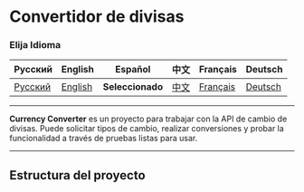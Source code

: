 # Convertidor de divisas

### Elija Idioma

| Русский | English | Español | 中文 | Français | Deutsch |
|---------|------------|------------|-----------|-------------|----------|
| [Русский](../../README.md) | [English](README_en.md) | **Seleccionado** | [中文](README_zh.md) | [Français](README_fr.md) | [Deutsch](README_de.md) |

---

**Currency Converter** es un proyecto para trabajar con la API de cambio de divisas. Puede solicitar tipos de cambio, realizar conversiones y probar la funcionalidad a través de pruebas listas para usar.

---

## Estructura del proyecto

